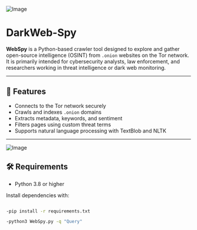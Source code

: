 ![Image](https://github.com/user-attachments/assets/e036afe0-c001-46e8-90a1-7481234ec0e4)

# DarkWeb-Spy

**WebSpy** is a Python-based crawler tool designed to explore and gather open-source intelligence (OSINT) from `.onion` websites on the Tor network. It is primarily intended for cybersecurity analysts, law enforcement, and researchers working in threat intelligence or dark web monitoring.

---

## 🚀 Features

- Connects to the Tor network securely
- Crawls and indexes `.onion` domains
- Extracts metadata, keywords, and sentiment
- Filters pages using custom threat terms
- Supports natural language processing with TextBlob and NLTK

---

![Image](https://github.com/user-attachments/assets/58f67442-d760-46c4-8b92-a6442d102dac)

## 🛠️ Requirements

- Python 3.8 or higher

Install dependencies with:

```bash

-pip install -r requirements.txt

-python3 WebSpy.py -q "Query"
